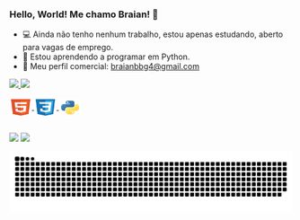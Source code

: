 ### Hello, World! Me chamo Braian! 👋

- 💻 Ainda não tenho nenhum trabalho, estou apenas estudando, aberto para vagas de emprego.
- 🍃 Estou aprendendo a programar em Python.
- 📩 Meu perfil comercial: braianbbg4@gmail.com

 <div>
  <a href="https://github.com/LazypaC2">
  <img height="180em" src="https://github-readme-stats.vercel.app/api?username=LazypaC2&show_icons=true&theme=dark&include_all_commits=true&count_private=true"/>
  <img height="180em" src="https://github-readme-stats.vercel.app/api/top-langs/?username=LazypaC2&layout=compact&langs_count=7&theme=dark"/>
</div>
<div style="display: inline_block"><br>
  <img align="center" alt="Rafa-HTML" height="30" width="40" src="https://raw.githubusercontent.com/devicons/devicon/master/icons/html5/html5-original.svg">
  <img align="center" alt="Rafa-CSS" height="30" width="40" src="https://raw.githubusercontent.com/devicons/devicon/master/icons/css3/css3-original.svg">
  <img align="center" alt="Rafa-Python" height="30" width="40" src="https://raw.githubusercontent.com/devicons/devicon/master/icons/python/python-original.svg">
</div>
 
 ##
 
 <div>
  <a href="https://www.instagram.com/lazy_pac/" target="_blank"><img src="https://img.shields.io/badge/-Instagram-%23E4405F?style=for-the-badge&logo=instagram&logoColor=white" target="_blank"></a>
  <a href="https://www.linkedin.com/in/braian-b-gonçalves-aa0a8020a/" target="_blank"><img src="https://img.shields.io/badge/-LinkedIn-%230077B5?style=for-the-badge&logo=linkedin&logoColor=white" target="_blank"></a> 
</div>
<div>

![Snake animation](https://github.com/LazypaC2/LazypaC2/blob/dist/github-contribution-grid-snake.svg)
 
</div>
